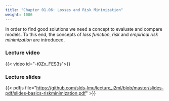 ```yaml
---
title: "Chapter 01.06: Losses and Risk Minimization"
weight: 1006
---
```

In order to find good solutions we need a concept to evaluate and compare models. To this end, the concepts of *loss function*, *risk* and *empirical risk minimization* are introduced.

<!--more-->

### Lecture video

{{< video id="-t0Zx_FES3s">}}

### Lecture slides

{{< pdfjs file="https://github.com/slds-lmu/lecture_i2ml/blob/master/slides-pdf/slides-basics-riskminimization.pdf" >}}
